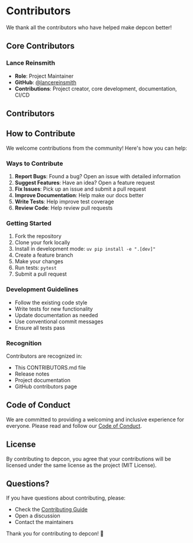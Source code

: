 # Contributors

We thank all the contributors who have helped make depcon better!

## Core Contributors

### Lance Reinsmith
- **Role**: Project Maintainer
- **GitHub**: [@lancereinsmith](https://github.com/lancereinsmith)
- **Contributions**: Project creator, core development, documentation, CI/CD

## Contributors

<!-- Add contributors here as they contribute to the project -->

## How to Contribute

We welcome contributions from the community! Here's how you can help:

### Ways to Contribute

1. **Report Bugs**: Found a bug? Open an issue with detailed information
2. **Suggest Features**: Have an idea? Open a feature request
3. **Fix Issues**: Pick up an issue and submit a pull request
4. **Improve Documentation**: Help make our docs better
5. **Write Tests**: Help improve test coverage
6. **Review Code**: Help review pull requests

### Getting Started

1. Fork the repository
2. Clone your fork locally
3. Install in development mode: `uv pip install -e ".[dev]"`
4. Create a feature branch
5. Make your changes
6. Run tests: `pytest`
7. Submit a pull request

### Development Guidelines

- Follow the existing code style
- Write tests for new functionality
- Update documentation as needed
- Use conventional commit messages
- Ensure all tests pass

### Recognition

Contributors are recognized in:
- This CONTRIBUTORS.md file
- Release notes
- Project documentation
- GitHub contributors page

## Code of Conduct

We are committed to providing a welcoming and inclusive experience for everyone. Please read and follow our [Code of Conduct](CODE_OF_CONDUCT.md).

## License

By contributing to depcon, you agree that your contributions will be licensed under the same license as the project (MIT License).

## Questions?

If you have questions about contributing, please:
- Check the [Contributing Guide](docs/contributing.rst)
- Open a discussion
- Contact the maintainers

Thank you for contributing to depcon! 🎉
